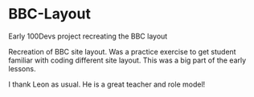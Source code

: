 # BBC-Layout
Early 100Devs project recreating the BBC layout

Recreation of BBC site layout. 
Was a practice exercise to get student familiar with coding different site layout. 
This was a big part of the early lessons. 

I thank Leon as usual. 
He is a great teacher and role model!
